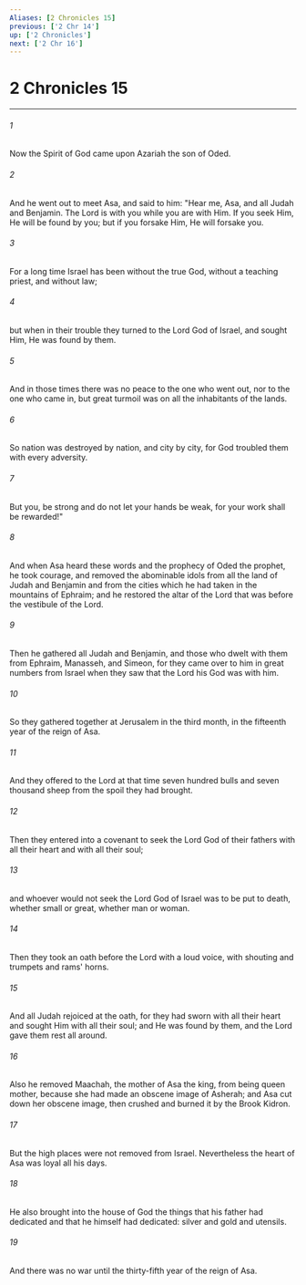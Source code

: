 ```yaml
---
Aliases: [2 Chronicles 15]
previous: ['2 Chr 14']
up: ['2 Chronicles']
next: ['2 Chr 16']
---
```

# 2 Chronicles 15

***


###### 1 
Now the Spirit of God came upon Azariah the son of Oded. 

###### 2 
And he went out to meet Asa, and said to him: "Hear me, Asa, and all Judah and Benjamin. The Lord is with you while you are with Him. If you seek Him, He will be found by you; but if you forsake Him, He will forsake you. 

###### 3 
For a long time Israel has been without the true God, without a teaching priest, and without law; 

###### 4 
but when in their trouble they turned to the Lord God of Israel, and sought Him, He was found by them. 

###### 5 
And in those times there was no peace to the one who went out, nor to the one who came in, but great turmoil was on all the inhabitants of the lands. 

###### 6 
So nation was destroyed by nation, and city by city, for God troubled them with every adversity. 

###### 7 
But you, be strong and do not let your hands be weak, for your work shall be rewarded!" 

###### 8 
And when Asa heard these words and the prophecy of Oded the prophet, he took courage, and removed the abominable idols from all the land of Judah and Benjamin and from the cities which he had taken in the mountains of Ephraim; and he restored the altar of the Lord that was before the vestibule of the Lord. 

###### 9 
Then he gathered all Judah and Benjamin, and those who dwelt with them from Ephraim, Manasseh, and Simeon, for they came over to him in great numbers from Israel when they saw that the Lord his God was with him. 

###### 10 
So they gathered together at Jerusalem in the third month, in the fifteenth year of the reign of Asa. 

###### 11 
And they offered to the Lord at that time seven hundred bulls and seven thousand sheep from the spoil they had brought. 

###### 12 
Then they entered into a covenant to seek the Lord God of their fathers with all their heart and with all their soul; 

###### 13 
and whoever would not seek the Lord God of Israel was to be put to death, whether small or great, whether man or woman. 

###### 14 
Then they took an oath before the Lord with a loud voice, with shouting and trumpets and rams' horns. 

###### 15 
And all Judah rejoiced at the oath, for they had sworn with all their heart and sought Him with all their soul; and He was found by them, and the Lord gave them rest all around. 

###### 16 
Also he removed Maachah, the mother of Asa the king, from being queen mother, because she had made an obscene image of Asherah; and Asa cut down her obscene image, then crushed and burned it by the Brook Kidron. 

###### 17 
But the high places were not removed from Israel. Nevertheless the heart of Asa was loyal all his days. 

###### 18 
He also brought into the house of God the things that his father had dedicated and that he himself had dedicated: silver and gold and utensils. 

###### 19 
And there was no war until the thirty-fifth year of the reign of Asa.

